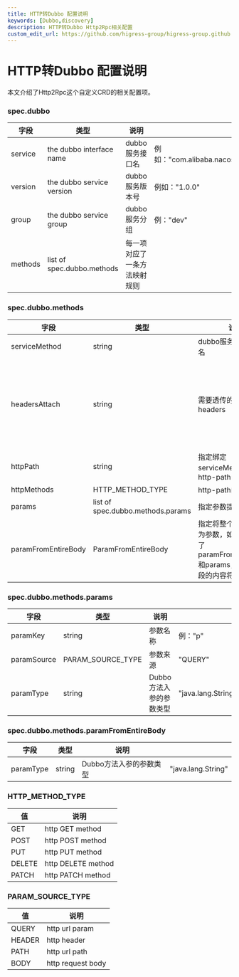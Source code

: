```yaml
---
title: HTTP转Dubbo 配置说明
keywords: [Dubbo,discovery]
description: HTTP转Dubbo Http2Rpc相关配置
custom_edit_url: https://github.com/higress-group/higress-group.github.io/blob/main/i18n/zh-cn/docusaurus-plugin-content-docs/current/user/dubbo-http2rpc.md
---
```


# HTTP转Dubbo 配置说明
本文介绍了Http2Rpc这个自定义CRD的相关配置项。
### spec.dubbo
| 字段         | 类型        |            说明              |             |
| ----------- | --------------------------- | ----------- | ----------- |
| service     | the dubbo interface name    | dubbo服务接口名 | 例如："com.alibaba.nacos.example.dubbo.service.DemoService" |
| version     | the dubbo service version   | dubbo服务版本号 | 例如："1.0.0" |
| group       | the dubbo service group   | dubbo服务分组   | 例："dev" |                      | dubbo服务分组   | 例："dev" |
| methods     | list of spec.dubbo.methods | 每一项对应了一条方法映射规则 |  |

### spec.dubbo.methods
| 字段         | 类型        |            说明              |             |
| ----------- | --------------------------- | ----------- | ----------- |
| serviceMethod        | string             | dubbo服务接口的方法名               | 例："sayName" |
| headersAttach   | string | 需要透传的http headers | 1、空: 不设置表示不透传任何值;<br />2、*: 表示透传所有headers;<br /> 3、用英文逗号隔开需要透出的headers key: header-A,header-B,header-C,<br />|
| httpPath | string      | 指定绑定serviceMethod的http-path       | 例："/dubbo/hello" |
| httpMethods        | HTTP_METHOD_TYPE             | http-path的请求方式               | 例："POST" |
| params | list of spec.dubbo.methods.params   | 指定参数提取方式   |    |
| paramFromEntireBody | ParamFromEntireBody   | 指定将整个请求body作为参数，如果同时配置了paramFromEntireBody和params，params字段的内容将被忽略   |    |

### spec.dubbo.methods.params
| 字段         | 类型        |            说明              |             |
| ----------- | --------------------------- | ----------- | ----------- |
| paramKey    | string            | 参数名称         | 例："p" |
| paramSource | PARAM_SOURCE_TYPE       | 参数来源   |     "QUERY"       |
| paramType   | string |  Dubbo方法入参的参数类型  |  "java.lang.String"   |

### spec.dubbo.methods.paramFromEntireBody
| 字段         | 类型        |            说明              |             |
| ----------- | --------------------------- | ----------- | ----------- |
| paramType   | string |  Dubbo方法入参的参数类型  |  "java.lang.String"   |

### HTTP_METHOD_TYPE
| 值          | 说明                  |
| ----------- | -------------------- |
| GET         |  http GET method     |
| POST        |  http POST method    |
| PUT         |  http PUT method     |
| DELETE      |  http DELETE method  |
| PATCH       |  http PATCH method   |

### PARAM_SOURCE_TYPE
| 值          | 说明                 |
| ----------- | ------------------- |
| QUERY       |   http url param    |
| HEADER      |   http header       |
| PATH        |   http url path     |
| BODY        |   http request body |
